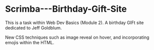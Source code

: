 # Scrimba---Birthday-Gift-Site

This is a task within Web Dev Basics (Module 2).
A birthday GIFt site dedicated to Jeff Goldblum.


New CSS techniques such as image reveal on hover, and incorporating emojis within the HTML.
